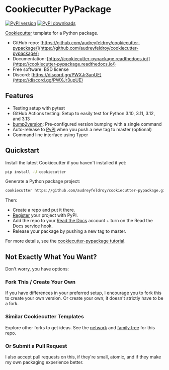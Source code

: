 # Cookiecutter PyPackage

[![PyPI version](https://img.shields.io/pypi/v/cookiecutter-pypackage.svg)](https://pypi.python.org/pypi/cookiecutter-pypackage)
[![PyPI downloads](https://img.shields.io/pypi/dm/cookiecutter-pypackage.svg)](https://pypi.python.org/pypi/cookiecutter-pypackage)

[Cookiecutter](https://github.com/cookiecutter/cookiecutter) template for a Python package.

*   GitHub repo: [https://github.com/audreyfeldroy/cookiecutter-pypackage/](https://github.com/audreyfeldroy/cookiecutter-pypackage/)
*   Documentation: [https://cookiecutter-pypackage.readthedocs.io/](https://cookiecutter-pypackage.readthedocs.io/)
*   Free software: BSD license
*   Discord: [https://discord.gg/PWXJr3upUE](https://discord.gg/PWXJr3upUE)

## Features

*   Testing setup with pytest
*   GitHub Actions testing: Setup to easily test for Python 3.10, 3.11, 3.12, and 3.13
*   [bump2version](https://github.com/c4urself/bump2version): Pre-configured version bumping with a single command
*   Auto-release to [PyPI](https://pypi.python.org/pypi) when you push a new tag to master (optional)
*   Command line interface using Typer

## Quickstart

Install the latest Cookiecutter if you haven't installed it yet:

```bash
pip install -U cookiecutter
```

Generate a Python package project:

```bash
cookiecutter https://github.com/audreyfeldroy/cookiecutter-pypackage.git
```

Then:

*   Create a repo and put it there.
*   [Register](https://packaging.python.org/tutorials/packaging-projects/#uploading-the-distribution-archives) your project with PyPI.
*   Add the repo to your [Read the Docs](https://readthedocs.io/) account + turn on the Read the Docs service hook.
*   Release your package by pushing a new tag to master.

For more details, see the [cookiecutter-pypackage tutorial](https://cookiecutter-pypackage.readthedocs.io/en/latest/tutorial.html).

## Not Exactly What You Want?

Don't worry, you have options:

### Fork This / Create Your Own

If you have differences in your preferred setup, I encourage you to fork this
to create your own version. Or create your own; it doesn't strictly have to
be a fork.

### Similar Cookiecutter Templates

Explore other forks to get ideas. See the [network](https://github.com/audreyr/cookiecutter-pypackage/network) and [family tree](https://github.com/audreyr/cookiecutter-pypackage/network/members) for this repo.

### Or Submit a Pull Request

I also accept pull requests on this, if they're small, atomic, and if they
make my own packaging experience better.
